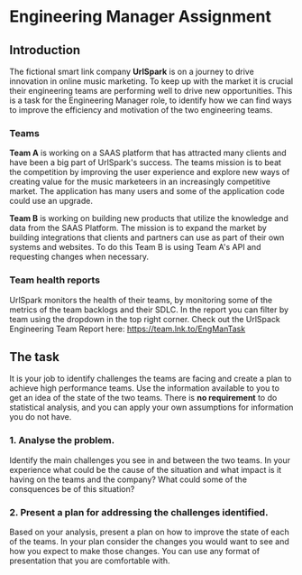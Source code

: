 # Engineering Manager Assignment

## Introduction
The fictional smart link company **UrlSpark** is on a journey to drive innovation in online music marketing. To keep up with the market it is crucial their engineering teams are performing well to drive new opportunities. This is a task for the Engineering Manager role, to identify how we can find ways to improve the efficiency and motivation of the two engineering teams.

### Teams
**Team A** is working on a SAAS platform that has attracted many clients and have been a big part of UrlSpark's success. The teams mission is to beat the competition by improving the user experience and explore new ways of creating value for the music marketeers in an increasingly competitive market. The application has many users and some of the application code could use an upgrade. 

**Team B** is working on building new products that utilize the knowledge and data from the SAAS Platform. The mission is to expand the market by building integrations that clients and partners can use as part of their own systems and websites. To do this Team B is using Team A's API and requesting changes when necessary.

### Team health reports
UrlSpark monitors the health of their teams, by monitoring some of the metrics of the team backlogs and their SDLC. In the report you can filter by team using the dropdown in the top right corner. Check out the UrlSpack Engineering Team Report here: https://team.lnk.to/EngManTask


## The task
It is your job to identify challenges the teams are facing and create a plan to achieve high performance teams. Use the information available to you to get an idea of the state of the two teams. There is **no requirement** to do statistical analysis, and you can apply your own assumptions for information you do not have.

### 1. Analyse the problem.
Identify the main challenges you see in and between the two teams. In your experience what could be the cause of the situation and what impact is it having on the teams and the company? What could some of the consquences be of this situation?

### 2. Present a plan for addressing the challenges identified.
Based on your analysis, present a plan on how to improve the state of each of the teams. In your plan consider the changes you would want to see and how you expect to make those changes. You can use any format of presentation that you are comfortable with.
